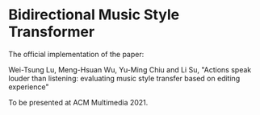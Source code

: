 # Bidirectional Music Style Transformer

The official implementation of the paper:

Wei-Tsung Lu, Meng-Hsuan Wu, Yu-Ming Chiu and Li Su, "Actions speak louder than listening: evaluating music style transfer based on editing experience"

To be presented at ACM Multimedia 2021.
